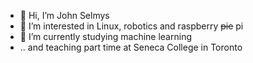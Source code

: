 - 👋 Hi, I’m John Selmys
- 👀 I’m interested in Linux, robotics and raspberry <s>pie</s> pi
- 🌱 I’m currently studying machine learning
- .. and teaching part time at Seneca College in Toronto

<!---
selmys/selmys is a ✨ special ✨ repository because its `README.md` (this file) appears on your GitHub profile.
You can click the Preview link to take a look at your changes.
--->
